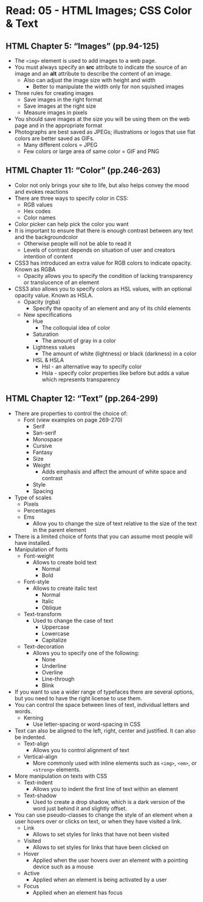 # Read: 05 - HTML Images; CSS Color & Text

## HTML Chapter 5: “Images” (pp.94-125)

- The ```<img>``` element is used to add images to a web page.
- You must always specify an **src** attribute to indicate the source of an image and an **alt** attribute to describe the content of an image.
  - Also can adjust the image size with height and width
    - Better to manipulate the width only for non squished images
- Three rules for creating images
  * Save images in the right format
  * Save images at the right size
  * Measure images in pixels
- You should save images at the size you will be using them on the web page and in the appropriate format
- Photographs are best saved as JPEGs; illustrations or logos that use flat colors are better saved as GIFs.
  - Many different colors = JPEG
  - Few colors or large area of same color = GIF and PNG

## HTML Chapter 11: “Color” (pp.246-263)

- Color not only brings your site to life, but also helps convey the mood and evokes reactions
- There are three ways to specify color in CSS:
  - RGB values
  - Hex codes
  - Color names
- Color picker can help pick the color you want
- It is important to ensure that there is enough contrast between any text and the backgroundcolor
  - Otherwise people will not be able to read it
  - Levels of contrast depends on situation of user and creators intention of content
- CSS3 has introduced an extra value for RGB colors to indicate opacity. Known as RGBA
  - Opacity allows you to specify the condition of lacking transparency or translucence of an element
- CSS3 also allows you to specify colors as HSL values, with an optional opacity value. Known as HSLA.
  - Opacity (rgba)
    - Specify the opacity of an element and any of its child elements
  - New specifications
    - Hue
      - The colloquial idea of color
    - Saturation
      - The amount of gray in a color
    - Lightness values
      - The amount of white (lightness) or black (darkness) in a color
    - HSL & HSLA
      - Hsl - an alternative way to specify color
      - Hsla - specify color properties like before but adds a value which represents transparency

## HTML Chapter 12: “Text” (pp.264-299)

- There are properties to control the choice of:
  - Font (view examples on page 269-270)
    - Serif
    - San-serif
    - Monospace
    - Cursive 
    - Fantasy
    - Size
    - Weight
      - Adds emphasis and affect the amount of white space and contrast
    - Style
    - Spacing
- Type of scales
  - Pixels
  - Percentages 
  - Ems
    - Allow you to change the size of text relative to the size of the text in the parent element
- There is a limited choice of fonts that you can assume most people will have installed.
- Manipulation of fonts
  - Font-weight
    - Allows to create bold text
      - Normal 
      - Bold
  - Font-style
    - Allows to create italic text
      - Normal
      - Italic 
      - Oblique
  - Text-transform
    - Used to change the case of text 
      - Uppercase
      - Lowercase 
      - Capitalize
  - Text-decoration
    - Allows you to specify one of the following:
      - None
      - Underline
      - Overline
      - Line-through
      - Blink
- If you want to use a wider range of typefaces there are several options, but  you need to have the right license to use them.
- You can control the space between lines of text, individual letters and words.
  - Kerning
    - Use letter-spacing or word-spacing in CSS
- Text can also be aligned to the left, right, center and justified. It can also be indented.
  - Text-align
    - Allows you to control alignment of text
  - Vertical-align
    - More commonly used with inline elements such as ```<img>```, ```<em>```, or ```<strong>``` elements. 
- More manipulation on texts with CSS
  - Text-indent
    - Allows you to indent the first line of text within an element
  - Text-shadow 
    - Used to create a drop shadow, which is a dark version of the word just behind it and slightly offset. 
- You can use pseudo-classes to change the style of an element when a user hovers over or clicks on text, or when they have visited a link. 
  - Link
    - Allows to set styles for links that have not been visited
  - Visited
    - Allows to set styles for links that have been clicked on
  - Hover
    - Applied when the user hovers over an element with a pointing device such as a mouse
  - Active
    - Applied when an element is being activated by a user
  - Focus 
    - Applied when an element has focus